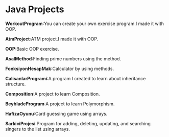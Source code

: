 <h1>Java Projects </h1>


**WorkoutProgram**:You can create your own exercise program.I made it with OOP.

**AtmProject**:ATM project.I made it with OOP.

**OOP**:Basic OOP exercise.

**AsalMethod**:Finding prime numbers using the method.

**FonksiyonHesapMak**:Calculator by using methods.

**CalisanlarProgrami**:A program I created to learn about inheritance structure.

**Composition**:A project to learn Composition.

**BeybladeProgram**:A project to learn Polymorphism.

**HafizaOyunu**:Card guessing game using arrays.

**SarkiciProjesi**:Program for adding, deleting, updating, and searching singers to the list using arrays.
